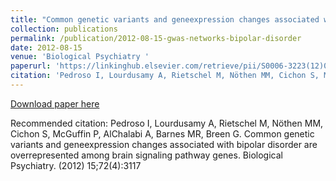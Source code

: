 ```yaml
---
title: "Common genetic variants and geneexpression changes associated with bipolar disorder are overrepresented among brain signaling pathway genes. "
collection: publications
permalink: /publication/2012-08-15-gwas-networks-bipolar-disorder
date: 2012-08-15
venue: 'Biological Psychiatry '
paperurl: 'https://linkinghub.elsevier.com/retrieve/pii/S0006-3223(12)00167-9'
citation: 'Pedroso I, Lourdusamy A, Rietschel M, Nöthen MM, Cichon S, McGuffin P, AlChalabi A, Barnes MR, Breen G. Common genetic variants and geneexpression changes associated with bipolar disorder are overrepresented among brain signaling pathway genes. Biological Psychiatry. (2012) 15;72(4):3117 '
---
```


<a href='https://linkinghub.elsevier.com/retrieve/pii/S0006-3223(12)00167-9'>Download paper here</a>

Recommended citation: Pedroso I, Lourdusamy A, Rietschel M, Nöthen MM, Cichon S, McGuffin P, AlChalabi A, Barnes MR, Breen G. Common genetic variants and geneexpression changes associated with bipolar disorder are overrepresented among brain signaling pathway genes. Biological Psychiatry. (2012) 15;72(4):3117 